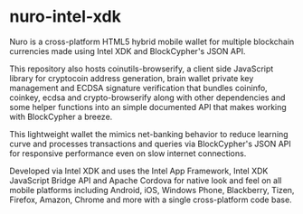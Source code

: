 nuro-intel-xdk
==============

Nuro is a cross-platform HTML5 hybrid mobile wallet for multiple blockchain currencies made using Intel XDK and BlockCypher's JSON API.  

This repository also hosts coinutils-browserify, a client side JavaScript library for cryptocoin address generation, brain wallet private key management and ECDSA signature verification that bundles coininfo, coinkey, ecdsa and crypto-browserify along with other dependencies and some helper functions into an simple documented API that makes working with BlockCypher a breeze.

This lightweight wallet the mimics net-banking behavior to reduce learning curve and processes transactions and queries via BlockCypher's JSON API for responsive performance even on slow internet connections.  

Developed via Intel XDK and uses the Intel App Framework, Intel XDK JavaScript Bridge API and Apache Cordova for native look and feel on all mobile platforms including Android, iOS, Windows Phone, Blackberry, Tizen, Firefox, Amazon, Chrome and more with a single cross-platform code base.  
